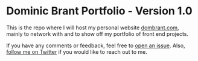 # Dominic Brant Portfolio - Version 1.0

This is the repo where I will host my personal website [dombrant.com](https://dombrant.com), mainly to network with and to show off my portfolio of front end projects.

If you have any comments or feedback, feel free to [open an issue](https://github.com/dombrant/dombrant.com/issues). Also, [follow me on Twitter](https://twitter.com/dombrant) if you would like to reach out to me.
